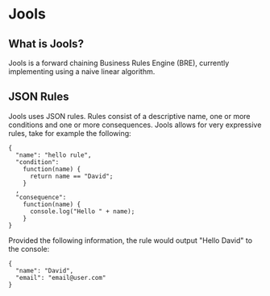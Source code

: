 Jools
=====

## What is Jools?

Jools is a forward chaining Business Rules Engine (BRE), currently implementing using a naive linear algorithm.

## JSON Rules 

Jools uses JSON rules. Rules consist of a descriptive name, one or more conditions and one or more consequences. 
Jools allows for very expressive rules, take for example the following:

    {
      "name": "hello rule",
      "condition": 
        function(name) {
          return name == "David";
        }
      ,
      "consequence": 
        function(name) {
          console.log("Hello " + name);
        }
    }

Provided the following information, the rule would output "Hello David" to the console:

    {
      "name": "David",
      "email": "email@user.com"
    }


